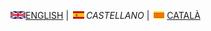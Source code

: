 



<img src="en.png" alt="English">[ENGLISH](download.md) | <img src="es.png" alt="Castellano">*CASTELLANO* | <img src="ca.png" alt="Català">[CATALÀ](Descarregar.md)
